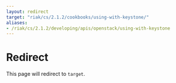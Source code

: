 ```yaml
---
layout: redirect
target: "riak/cs/2.1.2/cookbooks/using-with-keystone/"
aliases:
- /riak/cs/2.1.2/developing/apis/openstack/using-with-keystone
---
```


# Redirect

This page will redirect to `target`.
